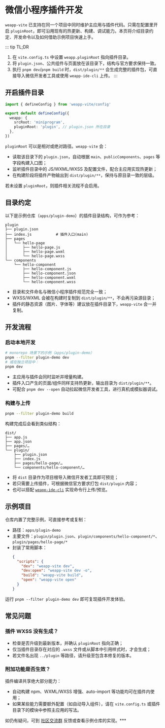 # 微信小程序插件开发

`weapp-vite` 已支持在同一个项目中同时维护主应用与插件代码。只需在配置里开启 `pluginRoot`，即可沿用现有的热更新、构建、调试能力。本页将介绍目录约定、开发命令以及如何借助示例项目快速上手。

::: tip TL;DR

1. 在 `vite.config.ts` 中设置 `weapp.pluginRoot` 指向插件目录。
2. 将 `plugin.json`、公共组件与页面放在该目录下，结构与官方要求保持一致。
3. 执行 `pnpm dev`/`pnpm build` 时，`dist/plugin/**` 会生成完整的插件包，可直接导入微信开发者工具或使用 `weapp-ide-cli` 上传。
   :::

## 开启插件目录

```ts [vite.config.mts]
import { defineConfig } from 'weapp-vite/config'

export default defineConfig({
  weapp: {
    srcRoot: 'miniprogram',
    pluginRoot: 'plugin', // plugin.json 所在目录
  },
})
```

`pluginRoot` 可以是相对或绝对路径。`weapp-vite` 会：

- 读取该目录下的 `plugin.json`，自动根据 `main`、`publicComponents`、`pages` 等字段构建入口图；
- 监听插件目录中的 JS/WXML/WXSS 及配置文件，配合主应用实现热更新；
- 在构建阶段将插件产物输出到 `dist/plugin/**`，保持与原目录一致的层级。

若未设置 `pluginRoot`，则插件相关流程不会启用。

## 目录约定

以下是示例仓库（`apps/plugin-demo`）的插件目录结构，可作为参考：

```text
plugin
├── plugin.json
├── index.js           # 插件入口(main)
├── pages
│   └── hello-page
│       ├── hello-page.js
│       ├── hello-page.wxml
│       └── hello-page.wxss
└── components
    └── hello-component
        ├── hello-component.js
        ├── hello-component.json
        ├── hello-component.wxml
        └── hello-component.wxss
```

- 目录和文件命名与微信小程序插件规范完全一致；
- WXSS/WXML 会被在构建时复制到 `dist/plugin/**`，不会再污染源目录；
- 插件的静态资源（图片、字体等）建议放在插件目录下，`weapp-vite` 会一并复制。

## 开发流程

### 启动本地开发

```sh
# monorepo 场景下的示例（apps/plugin-demo）
pnpm --filter plugin-demo dev
# 或在独立项目中：
pnpm dev
```

- 主应用与插件会同时监听并增量构建。
- 插件入口产生的页面/组件同样支持热更新，输出目录为 `dist/plugin/**`。
- 可配合 `pnpm dev --open` 自动拉起微信开发者工具，进行真机或模拟器调试。

### 构建与上传

```sh
pnpm --filter plugin-demo build
```

构建完成后会看到类似结构：

```text
dist/
├── app.js
├── app.json
├── pages/…
└── plugin/
    ├── plugin.json
    ├── index.js
    ├── pages/hello-page/…
    └── components/hello-component/…
```

- 将 `dist` 目录作为项目根导入微信开发者工具即可预览；
- 若只需要上传插件，可根据微信官方要求打包 `dist/plugin` 内容；
- 也可以搭配 [`weapp-ide-cli`](../projects/weapp-ide-cli.md) 实现命令行上传/预览。

## 示例项目

仓库内置了完整示例，可直接参考或复制：

- 路径：`apps/plugin-demo`
- 主要文件：`plugin/plugin.json`、`plugin/components/hello-component/*`、`plugin/pages/hello-page/*`
- 封装了常用脚本：
  ```json
  {
    "scripts": {
      "dev": "weapp-vite dev",
      "dev:open": "weapp-vite dev -o",
      "build": "weapp-vite build",
      "open": "weapp-vite open"
    }
  }
  ```

运行 `pnpm --filter plugin-demo dev` 即可复现插件开发体验。

## 常见问题

### 插件 WXSS 没有生成？

- 检查是否升级到最新版本，并确认 `pluginRoot` 指向正确；
- 仅当插件目录存在对应的 `.wxss` 文件或从脚本中引用样式时，才会生成；
- 若文件名出现 `../plugin` 等路径，请升级至包含本修复的版本。

### 附加功能是否生效？

插件编译共享绝大部分能力：

- 自动构建 npm、WXML/WXSS 增强、auto-import 等功能均可在插件内使用；
- 如果某些能力需要额外配置（如自动导入组件），请在 `vite.config.ts` 或插件目录下的模块中参照主应用的写法。

如仍有疑问，可到 [社区交流群](/community/group) 反馈或查看示例仓库的实现。\*\*\*
